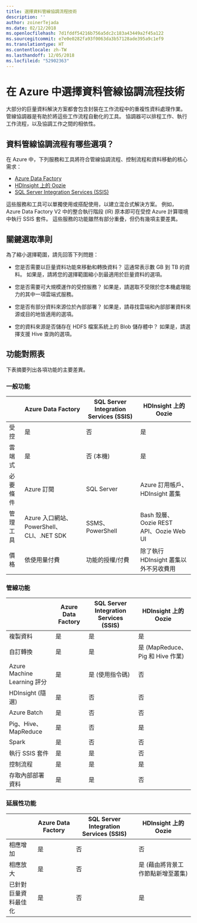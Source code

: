 ```yaml
---
title: 選擇資料管線協調流程技術
description: ''
author: zoinerTejada
ms.date: 02/12/2018
ms.openlocfilehash: 7d1fddf54216b756a5dc2c183a43449a2f45a122
ms.sourcegitcommit: e7e0e0282fa93f0063da3b57128ade395a9c1ef9
ms.translationtype: HT
ms.contentlocale: zh-TW
ms.lasthandoff: 12/05/2018
ms.locfileid: "52902363"
---
```

# <a name="choosing-a-data-pipeline-orchestration-technology-in-azure"></a>在 Azure 中選擇資料管線協調流程技術

大部分的巨量資料解決方案都會包含封裝在工作流程中的重複性資料處理作業。 管線協調器是有助於將這些工作流程自動化的工具。 協調器可以排程工作、執行工作流程，以及協調工作之間的相依性。

## <a name="what-are-your-options-for-data-pipeline-orchestration"></a>資料管線協調流程有哪些選項？

在 Azure 中，下列服務和工具將符合管線協調流程、控制流程和資料移動的核心需求：

- [Azure Data Factory](/azure/data-factory/)
- [HDInsight 上的 Oozie](/azure/hdinsight/hdinsight-use-oozie-linux-mac)
- [SQL Server Integration Services (SSIS)](/sql/integration-services/sql-server-integration-services)

這些服務和工具可以單獨使用或搭配使用，以建立混合式解決方案。 例如，Azure Data Factory V2 中的整合執行階段 (IR) 原本即可在受控 Azure 計算環境中執行 SSIS 套件。 這些服務的功能雖然有部分重疊，但仍有幾項主要差異。

## <a name="key-selection-criteria"></a>關鍵選取準則

為了縮小選擇範圍，請先回答下列問題：

- 您是否需要以巨量資料功能來移動和轉換資料？ 這通常表示數 GB 到 TB 的資料。 如果是，請將您的選擇範圍縮小到最適用於巨量資料的選項。

- 您是否需要可大規模運作的受控服務？ 如果是，請選取不受限於您本機處理能力的其中一項雲端式服務。

- 您是否有部分資料來源位於內部部署？ 如果是，請尋找雲端和內部部署資料來源或目的地皆適用的選項。

- 您的資料來源是否儲存在 HDFS 檔案系統上的 Blob 儲存體中？ 如果是，請選擇支援 Hive 查詢的選項。

## <a name="capability-matrix"></a>功能對照表

下表摘要列出各項功能的主要差異。

### <a name="general-capabilities"></a>一般功能

| | Azure Data Factory | SQL Server Integration Services (SSIS) | HDInsight 上的 Oozie
| --- | --- | --- | --- |
| 受控 | 是 | 否 | 是 |
| 雲端式 | 是 | 否 (本機) | 是 |
| 必要條件 | Azure 訂閱 | SQL Server  | Azure 訂用帳戶、HDInsight 叢集 |
| 管理工具 | Azure 入口網站、PowerShell、CLI、.NET SDK | SSMS、PowerShell | Bash 殼層、Oozie REST API、Oozie Web UI |
| 價格 | 依使用量付費 | 功能的授權/付費 | 除了執行 HDInsight 叢集以外不另收費用 |

### <a name="pipeline-capabilities"></a>管線功能

| | Azure Data Factory | SQL Server Integration Services (SSIS) | HDInsight 上的 Oozie
| --- | --- | --- | --- |
| 複製資料 | 是 | 是 | 是 |
| 自訂轉換 | 是 | 是 | 是 (MapReduce、Pig 和 Hive 作業) |
| Azure Machine Learning 評分 | 是 | 是 (使用指令碼) | 否 |
| HDInsight (隨選) | 是 | 否 | 否 |
| Azure Batch | 是 | 否 | 否 |
| Pig、Hive、MapReduce | 是 | 否 | 是 |
| Spark | 是 | 否 | 否 |
| 執行 SSIS 套件 | 是 | 是 | 否 |
| 控制流程 | 是 | 是 | 是 |
| 存取內部部署資料 | 是 | 是 | 否 |

### <a name="scalability-capabilities"></a>延展性功能

| | Azure Data Factory | SQL Server Integration Services (SSIS) | HDInsight 上的 Oozie
| --- | --- | --- | --- |
| 相應增加 | 是 | 否 | 否 |
| 相應放大 | 是 | 否 | 是 (藉由將背景工作節點新增至叢集) |
| 已針對巨量資料最佳化 | 是 | 否 | 是 |

